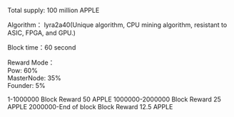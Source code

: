 Total supply: 100 million APPLE

Algorithm： lyra2a40(Unique algorithm, CPU mining algorithm, resistant to ASIC, FPGA, and GPU.)

Block time：60 second

Reward Mode：   
Pow:          60%     
MasterNode:   35%    
Founder:      5%   
 
1-1000000                     Block Reward 50 APPLE
1000000-2000000               Block Reward 25 APPLE
2000000-End of block          Block Reward 12.5 APPLE
